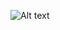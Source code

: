 
![Alt text](https://drive.google.com/uc?export=download&confirm=no_antivirus&id=1xjtKRuUO1mc6WGDs7sNCZEQxYZZ-U0jh)
